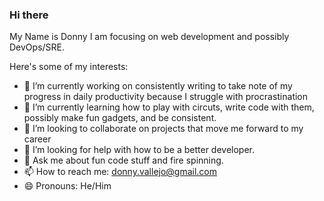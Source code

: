 ### Hi there
My Name is Donny I am focusing on web development and possibly DevOps/SRE.

Here's some of my interests:

- 🔭 I’m currently working on consistently writing to take note of my progress in daily productivity because I struggle with procrastination
- 🌱 I’m currently learning how to play with circuts, write code with them, possibly make fun gadgets, and be consistent.
- 👯 I’m looking to collaborate on projects that move me forward to my career
- 🤔 I’m looking for help with how to be a better developer.
- 💬 Ask me about fun code stuff and fire spinning.
- 📫 How to reach me: donny.vallejo@gmail.com
- 😄 Pronouns: He/Him
